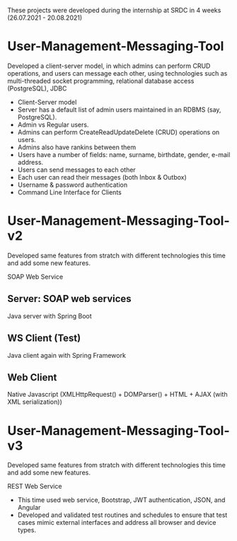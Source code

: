 
These projects were developed during the internship at SRDC in 4 weeks (26.07.2021 - 20.08.2021)

# User-Management-Messaging-Tool

Developed a client-server model, in which admins can perform CRUD operations, and users can message each other, using technologies such as multi-threaded socket programming, relational database access (PostgreSQL), JDBC

- Client-Server model
- Server has a default list of admin users maintained in an RDBMS (say, PostgreSQL).
- Admin vs Regular users.
- Admins can perform CreateReadUpdateDelete (CRUD) operations on users.
- Admins also have rankins between them
- Users have a number of fields: name, surname, birthdate, gender, e-mail address.
- Users can send messages to each other
- Each user can read their messages (both Inbox & Outbox)
- Username & password authentication
- Command Line Interface for Clients


# User-Management-Messaging-Tool-v2

Developed same features from stratch with different technologies this time and add some new features.

SOAP Web Service

Server: SOAP web services
---------
Java server with Spring Boot

WS Client (Test)
---------
Java client again with Spring Framework

Web Client
---------
Native Javascript (XMLHttpRequest() + DOMParser() + HTML + AJAX (with XML serialization))



# User-Management-Messaging-Tool-v3

Developed same features from stratch with different technologies this time and add some new features.

REST Web Service
- This time used web service, Bootstrap, JWT authentication, JSON, and Angular
- Developed and validated test routines and schedules to ensure that test cases mimic external interfaces and address all browser and device types.